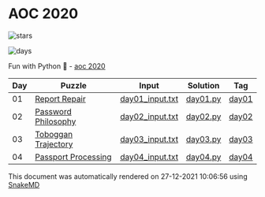 # AOC 2020

![stars](https://img.shields.io/badge/stars%20-42-yellow)

![days](https://img.shields.io/badge/days%20completed-21-red)

Fun with Python :snake: - [aoc 2020](https://adventofcode.com/2020)

| Day | Puzzle                                                                         | Input                                                                                  | Solution                                                                 | Tag                                                        |
| --- | ------------------------------------------------------------------------------ | -------------------------------------------------------------------------------------- | ------------------------------------------------------------------------ | ---------------------------------------------------------- |
| 01  | [Report Repair](https://github.com/mukundv/aoc/blob/main/day01/day01.md)       | [day01_input.txt](https://github.com/mukundv/aoc/blob/main/2020/day01/day01_input.txt) | [day01.py](https://github.com/mukundv/aoc/blob/main/2020/day01/day01.py) | [day01](https://github.com/mukundv/aoc/releases/tag/day01) |
| 02  | [Password Philosophy](https://github.com/mukundv/aoc/blob/main/day02/day02.md) | [day02_input.txt](https://github.com/mukundv/aoc/blob/main/2020/day02/day02_input.txt) | [day02.py](https://github.com/mukundv/aoc/blob/main/2020/day02/day02.py) | [day02](https://github.com/mukundv/aoc/releases/tag/day02) |
| 03  | [Toboggan Trajectory](https://github.com/mukundv/aoc/blob/main/day03/day03.md) | [day03_input.txt](https://github.com/mukundv/aoc/blob/main/2020/day03/day03_input.txt) | [day03.py](https://github.com/mukundv/aoc/blob/main/2020/day03/day03.py) | [day03](https://github.com/mukundv/aoc/releases/tag/day03) |
| 04  | [Passport Processing](https://github.com/mukundv/aoc/blob/main/day04/day04.md) | [day04_input.txt](https://github.com/mukundv/aoc/blob/main/2020/day04/day04_input.txt) | [day04.py](https://github.com/mukundv/aoc/blob/main/2020/day04/day04.py) | [day04](https://github.com/mukundv/aoc/releases/tag/day04) |

This document was automatically rendered on 27-12-2021 10:06:56
using [SnakeMD](https://github.com/TheRenegadeCoder/SnakeMD)